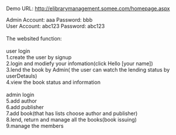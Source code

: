 Demo URL: http://elibrarymanagement.somee.com/homepage.aspx

Admin Account: aaa Password: bbb<br/>
User Account: abc123 Password: abc123<br/>
<br/>
The websited function: <br/>
 <br/>
user login <br/>
1.create the user by signup <br/>
2.login and modiefy your infomation(click Hello [your name]) <br/>
3.lend the book by Admin( the user can watch the lending status by userDetauls) <br/>
4.view the book status and information <br/>
<br/>
admin login <br/>
5.add author  <br/>
6.add publisher <br/>
7.add book(that has lists choose author and publisher) <br/>
8.lend, return and manage all the books(book issuing) <br/>
9.manage the members <br/>

